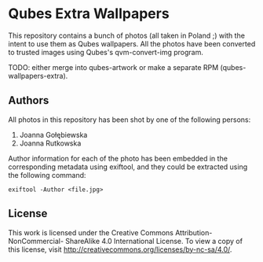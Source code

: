 Qubes Extra Wallpapers
=======================

This repository contains a bunch of photos (all taken in Poland ;) with the
intent to use them as Qubes wallpapers. All the photos have been converted to
trusted images using Qubes's qvm-convert-img program.

TODO: either merge into qubes-artwork or make a separate RPM
(qubes-wallpapers-extra).

Authors
--------

All photos in this repository has been shot by one of the following persons:

1. Joanna Gołębiewska
2. Joanna Rutkowska

Author information for each of the photo has been embedded in the corresponding
metadata using exiftool, and they could be extracted using the following
command:

```
exiftool -Author <file.jpg>
```

License
--------

This work is licensed under the Creative Commons Attribution-NonCommercial-
ShareAlike 4.0 International License. To view a copy of this license, visit
http://creativecommons.org/licenses/by-nc-sa/4.0/.
